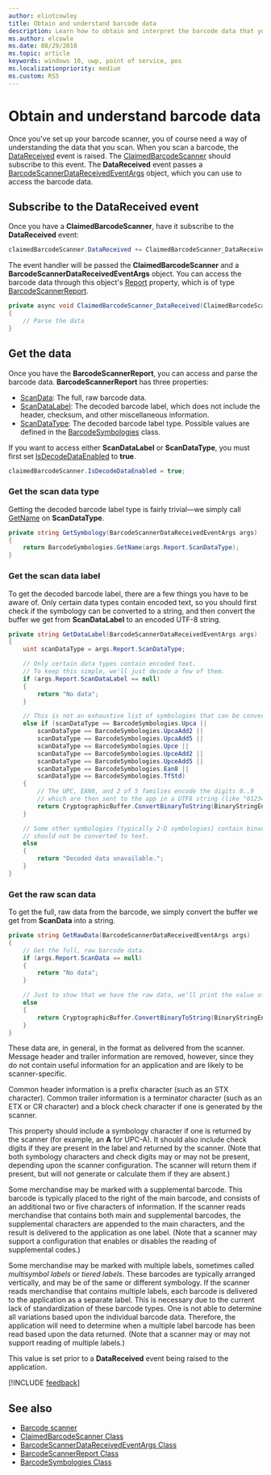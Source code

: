 ```yaml
---
author: eliotcowley
title: Obtain and understand barcode data
description: Learn how to obtain and interpret the barcode data that you scan.
ms.author: elcowle
ms.date: 08/29/2018
ms.topic: article
keywords: windows 10, uwp, point of service, pos
ms.localizationpriority: medium
ms.custom: RS5
---
```


# Obtain and understand barcode data

Once you've set up your barcode scanner, you of course need a way of understanding the data that you scan. When you scan a barcode, the [DataReceived](https://docs.microsoft.com/uwp/api/windows.devices.pointofservice.claimedbarcodescanner.datareceived) event is raised. The [ClaimedBarcodeScanner](https://docs.microsoft.com/uwp/api/windows.devices.pointofservice.claimedbarcodescanner) should subscribe to this event. The **DataReceived** event passes a [BarcodeScannerDataReceivedEventArgs](https://docs.microsoft.com/uwp/api/windows.devices.pointofservice.barcodescannerdatareceivedeventargs) object, which you can use to access the barcode data.

## Subscribe to the DataReceived event

Once you have a **ClaimedBarcodeScanner**, have it subscribe to the **DataReceived** event:

```cs
claimedBarcodeScanner.DataReceived += ClaimedBarcodeScanner_DataReceived;
```

The event handler will be passed the **ClaimedBarcodeScanner** and a **BarcodeScannerDataReceivedEventArgs** object. You can access the barcode data through this object's [Report](https://docs.microsoft.com/uwp/api/windows.devices.pointofservice.barcodescannerdatareceivedeventargs.report#Windows_Devices_PointOfService_BarcodeScannerDataReceivedEventArgs_Report) property, which is of type [BarcodeScannerReport](https://docs.microsoft.com/uwp/api/windows.devices.pointofservice.barcodescannerreport).

```cs
private async void ClaimedBarcodeScanner_DataReceived(ClaimedBarcodeScanner sender, BarcodeScannerDataReceivedEventArgs args)
{
    // Parse the data
}
```

## Get the data

Once you have the **BarcodeScannerReport**, you can access and parse the barcode data. **BarcodeScannerReport** has three properties:

* [ScanData](https://docs.microsoft.com/uwp/api/windows.devices.pointofservice.barcodescannerreport.scandata): The full, raw barcode data.
* [ScanDataLabel](https://docs.microsoft.com/uwp/api/windows.devices.pointofservice.barcodescannerreport.scandatalabel): The decoded barcode label, which does not include the header, checksum, and other miscellaneous information.
* [ScanDataType](https://docs.microsoft.com/uwp/api/windows.devices.pointofservice.barcodescannerreport.scandatatype): The decoded barcode label type. Possible values are defined in the [BarcodeSymbologies](https://docs.microsoft.com/uwp/api/windows.devices.pointofservice.barcodesymbologies) class.

If you want to access either **ScanDataLabel** or **ScanDataType**, you must first set [IsDecodeDataEnabled](https://docs.microsoft.com/uwp/api/windows.devices.pointofservice.claimedbarcodescanner.isdecodedataenabled#Windows_Devices_PointOfService_ClaimedBarcodeScanner_IsDecodeDataEnabled) to **true**.

```cs
claimedBarcodeScanner.IsDecodeDataEnabled = true;
```

### Get the scan data type

Getting the decoded barcode label type is fairly trivial&mdash;we simply call [GetName](https://docs.microsoft.com/uwp/api/windows.devices.pointofservice.barcodesymbologies.getname) on **ScanDataType**.

```cs
private string GetSymbology(BarcodeScannerDataReceivedEventArgs args)
{
    return BarcodeSymbologies.GetName(args.Report.ScanDataType);
}
```

### Get the scan data label

To get the decoded barcode label, there are a few things you have to be aware of. Only certain data types contain encoded text, so you should first check if the symbology can be converted to a string, and then convert the buffer we get from **ScanDataLabel** to an encoded UTF-8 string.

```cs
private string GetDataLabel(BarcodeScannerDataReceivedEventArgs args)
{
    uint scanDataType = args.Report.ScanDataType;

    // Only certain data types contain encoded text.
    // To keep this simple, we'll just decode a few of them.
    if (args.Report.ScanDataLabel == null)
    {
        return "No data";
    }

    // This is not an exhaustive list of symbologies that can be converted to a string.
    else if (scanDataType == BarcodeSymbologies.Upca ||
        scanDataType == BarcodeSymbologies.UpcaAdd2 ||
        scanDataType == BarcodeSymbologies.UpcaAdd5 ||
        scanDataType == BarcodeSymbologies.Upce ||
        scanDataType == BarcodeSymbologies.UpceAdd2 ||
        scanDataType == BarcodeSymbologies.UpceAdd5 ||
        scanDataType == BarcodeSymbologies.Ean8 ||
        scanDataType == BarcodeSymbologies.TfStd)
    {
        // The UPC, EAN8, and 2 of 5 families encode the digits 0..9
        // which are then sent to the app in a UTF8 string (like "01234").
        return CryptographicBuffer.ConvertBinaryToString(BinaryStringEncoding.Utf8, args.Report.ScanDataLabel);
    }

    // Some other symbologies (typically 2-D symbologies) contain binary data that
    // should not be converted to text.
    else
    {
        return "Decoded data unavailable.";
    }
}
```

### Get the raw scan data

To get the full, raw data from the barcode, we simply convert the buffer we get from **ScanData** into a string.

```cs
private string GetRawData(BarcodeScannerDataReceivedEventArgs args)
{
    // Get the full, raw barcode data.
    if (args.Report.ScanData == null)
    {
        return "No data";
    }

    // Just to show that we have the raw data, we'll print the value of the bytes.
    else
    {
        return CryptographicBuffer.ConvertBinaryToString(BinaryStringEncoding.Utf8, args.Report.ScanData);
    }
}
```

These data are, in general, in the format as delivered from the scanner. Message header and trailer information are removed, however, since they do not contain useful information for an application and are likely to be scanner-specific.

Common header information is a prefix character (such as an STX character). Common trailer information is a terminator character (such as an ETX or CR character) and a block check character if one is generated by the scanner.

This property should include a symbology character if one is returned by the scanner (for example, an **A** for UPC-A). It should also include check digits if they are present in the label and returned by the scanner. (Note that both symbology characters and check digits may or may not be present, depending upon the scanner configuration. The scanner will return them if present, but will not generate or calculate them if they are absent.)

Some merchandise may be marked with a supplemental barcode. This barcode is typically placed to the right of the main barcode, and consists of an additional two or five characters of information. If the scanner reads merchandise that contains both main and supplemental barcodes, the supplemental characters are appended to the main characters, and the result is delivered to the application as one label. (Note that a scanner may support a configuration that enables or disables the reading of supplemental codes.)

Some merchandise may be marked with multiple labels, sometimes called *multisymbol labels* or *tiered labels*. These barcodes are typically arranged vertically, and may be of the same or different symbology. If the scanner reads merchandise that contains multiple labels, each barcode is delivered to the application as a separate label. This is necessary due to the current lack of standardization of these barcode types. One is not able to determine all variations based upon the individual barcode data. Therefore, the application will need to determine when a multiple label barcode has been read based upon the data returned. (Note that a scanner may or may not support reading of multiple labels.)

This value is set prior to a **DataReceived** event being raised to the application.

[!INCLUDE [feedback](./includes/pos-feedback.md)]

## See also
* [Barcode scanner](pos-barcodescanner.md)
* [ClaimedBarcodeScanner Class](https://docs.microsoft.com/uwp/api/windows.devices.pointofservice.barcodesymbologies.getname)
* [BarcodeScannerDataReceivedEventArgs Class](https://docs.microsoft.com/uwp/api/windows.devices.pointofservice.barcodescannerdatareceivedeventargs)
* [BarcodeScannerReport Class](https://docs.microsoft.com/uwp/api/windows.devices.pointofservice.barcodescannerreport)
* [BarcodeSymbologies Class](https://docs.microsoft.com/uwp/api/windows.devices.pointofservice.barcodesymbologies)
